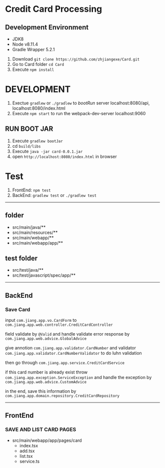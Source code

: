 # Credit Card Processing

## Development Environment

- JDK8
- Node v8.11.4
- Gradle Wrapper 5.2.1

1. Download `git clone https://github.com/zhjiangexe/Card.git`
2. Go to Card folder `cd Card`
3. Execute `npm install`

# DEVELOPMENT

1. Exectue `gradlew` or `./gradlew` to *bootRun* server localhost:8080/api, localhost:8080/index.html
2. Execute `npm start` to run the webpack-dev-server localhost:9060

## RUN BOOT JAR

1. Execute `gradlew bootJar`
2. cd `build/libs`
3. Execute `java -jar card-0.0.1.jar`
4. open `http://localhost:8080/index.html` in browser

# Test

1. FrontEnd: `npm test`
2. BackEnd: `gradlew test` or `./gradlew test`

---
## folder

- src/main/java/**
- src/main/resources/**
- src/main/webapp/**
- src/main/webapp/app/**

## test folder
- src/test/java/**
- src/test/javascript/spec/app/**

---
## BackEnd

### Save Card

input `com.jiang.app.vo.CardForm` to `com.jiang.app.web.controller.CreditCardController`

field validate by `@Valid` and handle validate error response by `com.jiang.app.web.advice.GlobalAdvice`

give annotion `com.jiang.app.validator.CardNumber` and validator `com.jiang.app.validator.CardNumberValidator` to do luhn validation

then go through `com.jiang.app.service.CreditCardService`

if this card number is already exist throw `com.jiang.app.exception.ServiceException` and handle the exception by `com.jiang.app.web.advice.CustomAdvice`

in the end, save this information by `com.jiang.app.domain.repository.CreditCardRepository`

---
## FrontEnd

### SAVE AND LIST CARD PAGES

- src/main/webapp/app/pages/card
    - index.tsx
    - add.tsx
    - list.tsx
    - service.ts 
